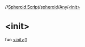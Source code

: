 //[Spheroid Script](../../index.md)/[spheroid](../index.md)/[Any](index.md)/[&lt;init&gt;](-init-.md)



# &lt;init&gt;  
 
fun [&lt;init&gt;](-init-.md)()  




